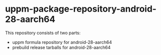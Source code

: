 # uppm-package-repository-android-28-aarch64

This repository consists of two parts:

- uppm formula repository for android-28-aarch64
- prebuild release tarballs for android-28-aarch64
